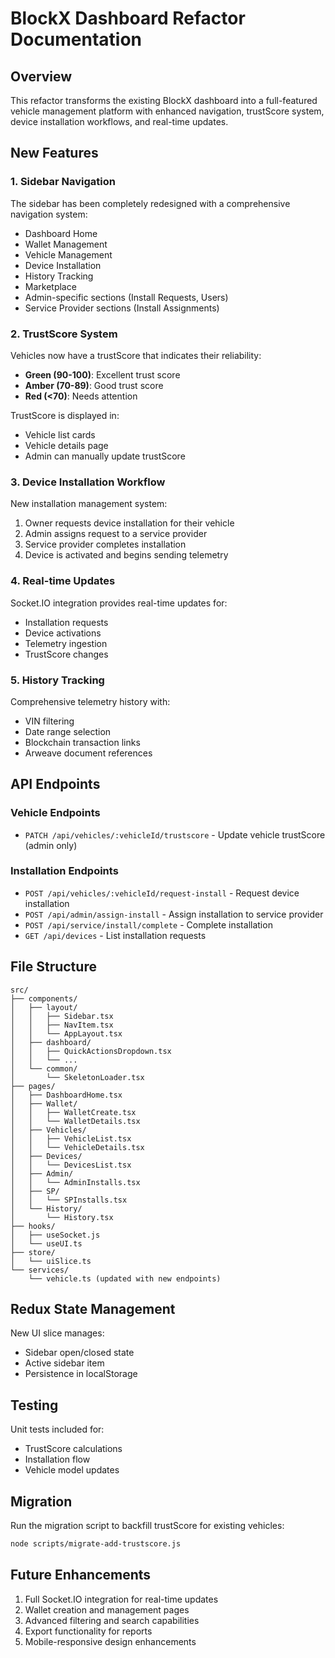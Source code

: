 # BlockX Dashboard Refactor Documentation

## Overview

This refactor transforms the existing BlockX dashboard into a full-featured vehicle management platform with enhanced navigation, trustScore system, device installation workflows, and real-time updates.

## New Features

### 1. Sidebar Navigation

The sidebar has been completely redesigned with a comprehensive navigation system:

- Dashboard Home
- Wallet Management
- Vehicle Management
- Device Installation
- History Tracking
- Marketplace
- Admin-specific sections (Install Requests, Users)
- Service Provider sections (Install Assignments)

### 2. TrustScore System

Vehicles now have a trustScore that indicates their reliability:

- **Green (90-100)**: Excellent trust score
- **Amber (70-89)**: Good trust score
- **Red (<70)**: Needs attention

TrustScore is displayed in:
- Vehicle list cards
- Vehicle details page
- Admin can manually update trustScore

### 3. Device Installation Workflow

New installation management system:

1. Owner requests device installation for their vehicle
2. Admin assigns request to a service provider
3. Service provider completes installation
4. Device is activated and begins sending telemetry

### 4. Real-time Updates

Socket.IO integration provides real-time updates for:
- Installation requests
- Device activations
- Telemetry ingestion
- TrustScore changes

### 5. History Tracking

Comprehensive telemetry history with:
- VIN filtering
- Date range selection
- Blockchain transaction links
- Arweave document references

## API Endpoints

### Vehicle Endpoints
- `PATCH /api/vehicles/:vehicleId/trustscore` - Update vehicle trustScore (admin only)

### Installation Endpoints
- `POST /api/vehicles/:vehicleId/request-install` - Request device installation
- `POST /api/admin/assign-install` - Assign installation to service provider
- `POST /api/service/install/complete` - Complete installation
- `GET /api/devices` - List installation requests

## File Structure

```
src/
├── components/
│   ├── layout/
│   │   ├── Sidebar.tsx
│   │   ├── NavItem.tsx
│   │   └── AppLayout.tsx
│   ├── dashboard/
│   │   ├── QuickActionsDropdown.tsx
│   │   └── ...
│   └── common/
│       └── SkeletonLoader.tsx
├── pages/
│   ├── DashboardHome.tsx
│   ├── Wallet/
│   │   ├── WalletCreate.tsx
│   │   └── WalletDetails.tsx
│   ├── Vehicles/
│   │   ├── VehicleList.tsx
│   │   └── VehicleDetails.tsx
│   ├── Devices/
│   │   └── DevicesList.tsx
│   ├── Admin/
│   │   └── AdminInstalls.tsx
│   ├── SP/
│   │   └── SPInstalls.tsx
│   └── History/
│       └── History.tsx
├── hooks/
│   ├── useSocket.js
│   └── useUI.ts
├── store/
│   └── uiSlice.ts
└── services/
    └── vehicle.ts (updated with new endpoints)
```

## Redux State Management

New UI slice manages:
- Sidebar open/closed state
- Active sidebar item
- Persistence in localStorage

## Testing

Unit tests included for:
- TrustScore calculations
- Installation flow
- Vehicle model updates

## Migration

Run the migration script to backfill trustScore for existing vehicles:

```bash
node scripts/migrate-add-trustscore.js
```

## Future Enhancements

1. Full Socket.IO integration for real-time updates
2. Wallet creation and management pages
3. Advanced filtering and search capabilities
4. Export functionality for reports
5. Mobile-responsive design enhancements